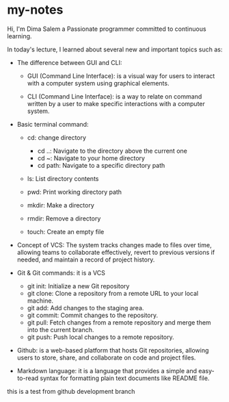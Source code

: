 # my-notes

Hi, I'm Dima Salem a Passionate programmer committed to continuous learning.

In today's lecture, I learned about several new and important topics such as:

- The difference between GUI and CLI:

  - GUI (Command Line Interface): is a visual way for users to interact with a computer system using graphical elements.

  - CLI (Command Line Interface): is a way to relate on command written by a user to make specific interactions with a computer system.

- Basic terminal command:

  - cd: change directory

    - cd ..: Navigate to the directory above the current one
    - cd ~: Navigate to your home directory
    - cd path: Navigate to a specific directory path

  - ls: List directory contents
  - pwd: Print working directory path
  - mkdir: Make a directory
  - rmdir: Remove a directory
  - touch: Create an empty file

- Concept of VCS: The system tracks changes made to files over time, allowing teams to collaborate effectively, revert to previous versions if needed, and maintain a record of project history.

- Git & Git commands: it is a VCS

  - git init: Initialize a new Git repository
  - git clone: Clone a repository from a remote URL to your local machine.
  - git add: Add changes to the staging area.
  - git commit: Commit changes to the repository.
  - git pull: Fetch changes from a remote repository and merge them into the current branch.
  - git push: Push local changes to a remote repository.

- Github: is a web-based platform that hosts Git repositories, allowing users to store, share, and collaborate on code and project files.

- Markdown language: it is a language that provides a simple and easy-to-read syntax for formatting plain text documents like README file.

this is a test from github development branch 

